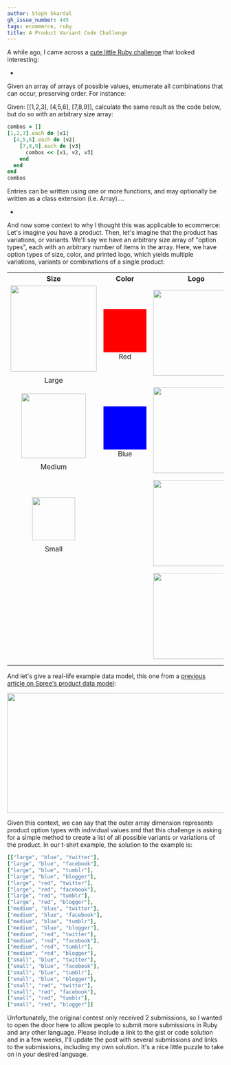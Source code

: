 ```yaml
---
author: Steph Skardal
gh_issue_number: 445
tags: ecommerce, ruby
title: A Product Variant Code Challenge
---
```




A while ago, I came across a [cute little Ruby challenge](http://norbauer.com/notebooks/code/notes/code-challenge-combinations) that looked interesting:

*

Given an array of arrays of possible values, enumerate all combinations that can occur, preserving order. For instance:

Given: [[1,2,3], [4,5,6], [7,8,9]], calculate the same result as the code below, but do so with an arbitrary size array:

```ruby
combos = []
[1,2,3].each do |v1|
  [4,5,6].each do |v2|
    [7,8,9].each do |v3|
      combos << [v1, v2, v3]
    end
  end
end
combos
```

Entries can be written using one or more functions, and may optionally be written as a class extension (i.e. Array)....

*

And now some context to why I thought this was applicable to ecommerce: Let's imagine you have a product. Then, let's imagine that the product has variations, or variants. We'll say we have an arbitrary size array of "option types", each with an arbitrary number of items in the array. Here, we have option types of size, color, and printed logo, which yields multiple variations, variants or combinations of a single product:

<table cellpadding="10" cellspacing="0" width="100%">
<tbody><tr>
<th align="center" width="33%">Size</th>
<th align="center" width="33%">Color</th>
<th align="center" width="33%">Logo</th>
</tr>
<tr>
<td align="center" width="33%">
<img alt="" border="0" id="BLOGGER_PHOTO_ID_5598028811643117810" src="/blog/2011/04/27/product-variant-code-challenge/image-0.jpeg" style="display:block; margin:0px auto 10px; text-align:center;cursor:pointer; cursor:hand;width:200px;"/>
Large</td>
<td align="center" width="33%">
<div style="background:red;height:100px;width:100px;"> </div>
Red</td>
<td align="center" width="33%">
<img alt="" border="0" id="BLOGGER_PHOTO_ID_5598030265473204450" src="/blog/2011/04/27/product-variant-code-challenge/image-1.jpeg" style="display:block; margin:0px auto 10px;width:200px;"/>
</td>
</tr>
<tr>
<td align="center">
<img alt="" border="0" id="BLOGGER_PHOTO_ID_5598028811643117810" src="/blog/2011/04/27/product-variant-code-challenge/image-0.jpeg" style="display:block; margin:0px auto 10px; text-align:center;cursor:pointer; cursor:hand;width:150px;"/>
Medium</td>
<td align="center">
<div style="background:blue;height:100px;width:100px;"> </div>
Blue</td>
<td align="center">
<img alt="" border="0" id="BLOGGER_PHOTO_ID_5598031461272555154" src="/blog/2011/04/27/product-variant-code-challenge/image-3.jpeg" style="display:block; margin:0px auto 10px;width:200px;"/>
</td>
</tr>
<tr>
<td align="center">
<img alt="" border="0" id="BLOGGER_PHOTO_ID_5598028811643117810" src="/blog/2011/04/27/product-variant-code-challenge/image-0.jpeg" style="display:block;margin:0px auto 10px;width:100px;"/>
Small</td>
<td></td>
<td align="center"><img alt="" border="0" id="BLOGGER_PHOTO_ID_5598030258808542178" src="/blog/2011/04/27/product-variant-code-challenge/image-5.png" style="display:block; margin:0px auto 10px;width:200px;"/></td>
</tr>
<tr>
<td></td>
<td></td>
<td align="center"><img alt="" border="0" id="BLOGGER_PHOTO_ID_5598030266039686082" src="/blog/2011/04/27/product-variant-code-challenge/image-6.jpeg" style="display:block; margin:0px auto 10px;width:200px;"/></td>
</tr>
</tbody></table>

And let's give a real-life example data model, this one from a [previous article on Spree's product data model](http://blog.endpoint.com/2010/07/spree-sample-product-data.html):

<img alt="" border="0" id="BLOGGER_PHOTO_ID_5598028813657050850" src="/blog/2011/04/27/product-variant-code-challenge/image-7.png" style="display:block; margin:0px auto 10px; text-align:center;cursor:pointer; cursor:hand;width: 537px; height: 279px;"/>

Given this context, we can say that the outer array dimension represents product option types with individual values and that this challenge is asking for a simple method to create a list of all possible variants or variations of the product. In our t-shirt example, the solution to the example is:

```ruby
[["large", "blue", "twitter"],
["large", "blue", "facebook"],
["large", "blue", "tumblr"],
["large", "blue", "blogger"],
["large", "red", "twitter"],
["large", "red", "facebook"],
["large", "red", "tumblr"],
["large", "red", "blogger"],
["medium", "blue", "twitter"],
["medium", "blue", "facebook"],
["medium", "blue", "tumblr"],
["medium", "blue", "blogger"],
["medium", "red", "twitter"],
["medium", "red", "facebook"],
["medium", "red", "tumblr"],
["medium", "red", "blogger"],
["small", "blue", "twitter"],
["small", "blue", "facebook"],
["small", "blue", "tumblr"],
["small", "blue", "blogger"],
["small", "red", "twitter"],
["small", "red", "facebook"],
["small", "red", "tumblr"],
["small", "red", "blogger"]]
```

Unfortunately, the original contest only received 2 submissions, so I wanted to open the door here to allow people to submit more submissions in Ruby and any other language. Please include a link to the gist or code solution and in a few weeks, I'll update the post with several submissions and links to the submissions, including my own solution. It's a nice little puzzle to take on in your desired language.


